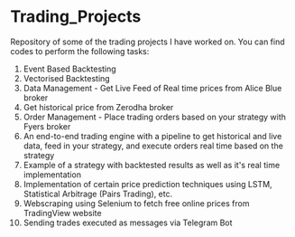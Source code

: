 # Trading_Projects

Repository of some of the trading projects I have worked on. You can find codes to perform the following tasks:

1. Event Based Backtesting
2. Vectorised Backtesting
3. Data Management - Get Live Feed of Real time prices from Alice Blue broker
4. Get historical price from Zerodha broker
5. Order Management - Place trading orders based on your strategy with Fyers broker
6. An end-to-end trading engine with a pipeline to get historical and live data, feed in your strategy, and execute orders real time based on the strategy
7. Example of a strategy with backtested results as well as it's real time implementation
8. Implementation of certain price prediction techniques using LSTM, Statistical Arbitrage (Pairs Trading), etc.
9. Webscraping using Selenium to fetch free online prices from TradingView website
10. Sending trades executed as messages via Telegram Bot
